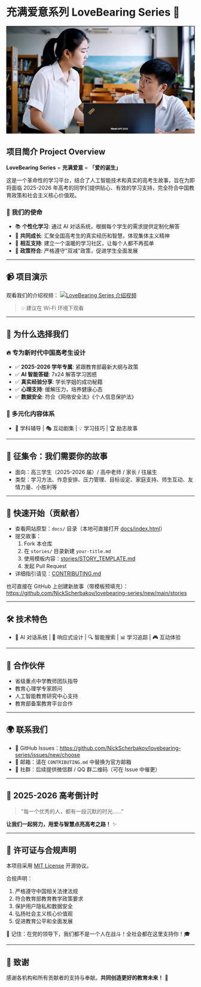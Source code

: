# 充满爱意系列 LoveBearing Series 💫

![Couple](couple.jpg)

## 项目简介 Project Overview

**LoveBearing Series** = **充满爱意** = **「爱的诞生」**

这是一个革命性的学习平台，结合了人工智能技术和真实的高考生故事，旨在为即将面临 2025-2026 年高考的同学们提供贴心、有效的学习支持，完全符合中国教育政策和社会主义核心价值观。

### 💝 我们的使命
- 📚 **个性化学习**: 通过 AI 对话系统，根据每个学生的需求提供定制化解答
- 🤝 **共同成长**: 汇聚全国高考生的真实经历和智慧，体现集体主义精神
- 💪 **相互支持**: 建立一个温暖的学习社区，让每个人都不再孤单
- 🎯 **政策符合**: 严格遵守"双减"政策，促进学生全面发展

---

## 📹 项目演示
观看我们的介绍视频：
[![LoveBearing Series 介绍视频](https://img.shields.io/badge/观看视频-点击播放-blue?style=for-the-badge)](https://ninel-gpt.infolimp.keenetic.pro/couple.mp4)
> 💡 建议在 Wi‑Fi 环境下观看

---

## 🎯 为什么选择我们
### 🔥 专为新时代中国高考生设计
- ✅ **2025-2026 学年专属**: 紧跟教育部最新大纲与政策
- ✅ **AI 智能答疑**: 7x24 解答学习困惑
- ✅ **真实经验分享**: 学长学姐的成功秘籍
- ✅ **心理支持**: 缓解压力，培养健康心态
- ✅ **数据安全**: 符合《网络安全法》《个人信息保护法》

### 🌈 多元化内容体系
- 📖 学科辅导 | 🎭 互动剧集 | 💡 学习技巧 | 🏆 励志故事

---

## 📢 征集令：我们需要你的故事
- 面向：高三学生（2025-2026 届）/ 高中老师 / 家长 / 往届生
- 类型：学习方法、作息安排、压力管理、目标设定、家庭支持、师生互动、友情力量、小胜利等

---

## 🚀 快速开始（贡献者）
- 查看网站原型：`docs/` 目录（本地可直接打开 [docs/index.html](docs/index.html)）
- 提交故事：
  1) Fork 本仓库
  2) 在 `stories/` 目录新建 `your-title.md`
  3) 使用模板内容：[stories/STORY_TEMPLATE.md](stories/STORY_TEMPLATE.md)
  4) 发起 Pull Request
- 详细指引请见：[CONTRIBUTING.md](CONTRIBUTING.md)

也可直接在 GitHub 上创建新故事（带模板预填充）：
https://github.com/NickScherbakov/lovebearing-series/new/main/stories

---

## 🛠️ 技术特色
- 🤖 AI 对话系统 | 📱 响应式设计 | 🔍 智能搜索 | 📊 学习追踪 | 🎮 互动体验

---

## 🤝 合作伙伴
- 省级重点中学教师团队指导
- 教育心理学专家顾问
- 人工智能教育研究中心支持
- 教育部备案教育平台合作

---

## 🌍 联系我们
- 🐙 GitHub Issues：https://github.com/NickScherbakov/lovebearing-series/issues/new/choose
- 📧 邮箱：请在 `CONTRIBUTING.md` 中替换为官方邮箱
- 💬 社群：后续提供微信群 / QQ 群二维码（可在 Issue 中催更）

---

## 🎯 2025-2026 高考倒计时
> "每一个优秀的人，都有一段沉默的时光……"

**让我们一起努力，用爱与智慧点亮高考之路！** ✨

---

## 📄 许可证与合规声明
本项目采用 [MIT License](LICENSE) 开源协议。

合规声明：
1. 严格遵守中国相关法律法规
2. 符合教育部教育教学政策要求
3. 保护用户隐私和数据安全
4. 弘扬社会主义核心价值观
5. 促进教育公平和全面发展

🌟 记住：在党的领导下，我们都不是一个人在战斗！全社会都在这里支持你！🎓

---

## 🙏 致谢
感谢各机构和所有贡献者的支持与奉献。**共同创造更好的教育未来！** 🌈
